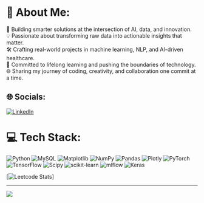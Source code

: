 # 💫 About Me:
🚀 Building smarter solutions at the intersection of AI, data, and innovation.<br>💡 Passionate about transforming raw data into actionable insights that matter.<br>🛠️ Crafting real-world projects in machine learning, NLP, and AI-driven healthcare.<br>🌟 Committed to lifelong learning and pushing the boundaries of technology.<br>🌐 Sharing my journey of coding, creativity, and collaboration one commit at a time.


## 🌐 Socials:
[![LinkedIn](https://img.shields.io/badge/LinkedIn-%230077B5.svg?logo=linkedin&logoColor=white)](https://linkedin.com/in/www.linkedin.com/in/ishtiyaq-marzuq-890611246) 

# 💻 Tech Stack:
![Python](https://img.shields.io/badge/python-3670A0?style=flat&logo=python&logoColor=ffdd54) ![MySQL](https://img.shields.io/badge/mysql-4479A1.svg?style=flat&logo=mysql&logoColor=white) ![Matplotlib](https://img.shields.io/badge/Matplotlib-%23ffffff.svg?style=flat&logo=Matplotlib&logoColor=black) ![NumPy](https://img.shields.io/badge/numpy-%23013243.svg?style=flat&logo=numpy&logoColor=white) ![Pandas](https://img.shields.io/badge/pandas-%23150458.svg?style=flat&logo=pandas&logoColor=white) ![Plotly](https://img.shields.io/badge/Plotly-%233F4F75.svg?style=flat&logo=plotly&logoColor=white) ![PyTorch](https://img.shields.io/badge/PyTorch-%23EE4C2C.svg?style=flat&logo=PyTorch&logoColor=white) ![TensorFlow](https://img.shields.io/badge/TensorFlow-%23FF6F00.svg?style=flat&logo=TensorFlow&logoColor=white) ![Scipy](https://img.shields.io/badge/SciPy-%230C55A5.svg?style=flat&logo=scipy&logoColor=%white) ![scikit-learn](https://img.shields.io/badge/scikit--learn-%23F7931E.svg?style=flat&logo=scikit-learn&logoColor=white) ![mlflow](https://img.shields.io/badge/mlflow-%23d9ead3.svg?style=flat&logo=numpy&logoColor=blue) ![Keras](https://img.shields.io/badge/Keras-%23D00000.svg?style=flat&logo=Keras&logoColor=white)

[![Leetcode Stats](https://leetcard.jacoblin.cool//Ishtiyaq_Marzuq?theme=dark&font=Marcellus)]

---
[![](https://visitcount.itsvg.in/api?id=Ishtiyaq-Marzuq&icon=0&color=0)](https://visitcount.itsvg.in)

<!-- Proudly created with GPRM ( https://gprm.itsvg.in ) -->
